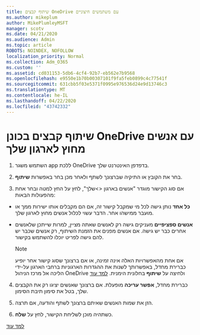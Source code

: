 ```yaml
---
title: שיתוף קבצים OneDrive עם משתמשים חיצוניים
ms.author: mikeplum
author: MikePlumleyMSFT
manager: scotv
ms.date: 04/21/2020
ms.audience: Admin
ms.topic: article
ROBOTS: NOINDEX, NOFOLLOW
localization_priority: Normal
ms.collection: Adm_O365
ms.custom: ''
ms.assetid: cd031153-5db6-4cf4-92b7-eb562e7b9568
ms.openlocfilehash: e9550e1b70b00307101f9fa5feb0899c4c77541f
ms.sourcegitcommit: 631cbb5f03e5371f0995e976536d24e9d13746c3
ms.translationtype: MT
ms.contentlocale: he-IL
ms.lasthandoff: 04/22/2020
ms.locfileid: "43742332"
---
```

# <a name="share-files-in-onedrive-with-people-outside-your-organization"></a>שיתוף קבצים בכונן OneDrive עם אנשים מחוץ לארגון שלך

1. השתמש משגר app ללכת OneDrive בדפדפן האינטרנט שלך. 
    
2. בחר את הקובץ או התיקיה שברצונך לשתף ולאחר מכן בחר באפשרות **שיתוף**. 
    
3. אם סוג הקישור מוגדר "אנשים בארגון \<\>שלך", לחץ על החץ למטה ובחר אחת מהפעולות הבאות: 
    
  - **כל אחד** נותן גישה לכל מי שמקבל קישור זה, אם הם מקבלים אותו ישירות ממך או מועבר ממישהו אחר. הדבר עשוי לכלול אנשים מחוץ לארגון שלך. 
    
  - **אנשים ספציפיים** מעניקים גישה רק לאנשים שאתה מציין, למרות שייתכן שלאנשים אחרים כבר יש גישה. אם אנשים מפנים את הזמנת השיתוף, רק אנשים שכבר יש להם גישה לפריט יוכלו להשתמש בקישור. 
    
    > [!NOTE]
    > אם אחת מהאפשרויות האלה אינה זמינה, או אם ברצונך שסוג קישור אחר יופיע כברירת מחדל, באפשרותך לשנות את ההגדרות הארגוניות ברחבי הארגון על-ידי הליכה אל מרכז הניהול OneDrive ולחיצה על **שיתוף** בחלונית הימנית. [למד עוד](https://go.microsoft.com/fwlink/?linkid=871961)
  
4. כברירת מחדל, **אפשר עריכה** מופעלת. אם ברצונך שאנשים יציגו רק את הקבצים שלך, בטל את סימון תיבת הסימון. 
    
5. הזן את שמות האנשים שאיתם ברצונך לשתף והודעה, אם תרצה.
    
6. כשתהיה מוכן לשליחת הקישור, לחץ על **שלח**. 
    
[למד עוד](https://go.microsoft.com/fwlink/?linkid=871861)
  


